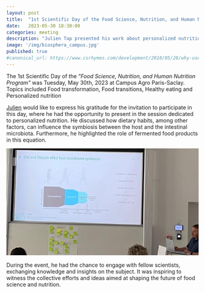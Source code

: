 ```yaml
---
layout: post
title:  "1st Scientific Day of the Food Science, Nutrition, and Human Nutrition Program"
date:   2023-05-30 18:30:00
categories: meeting
description: "Julien Tap presented his work about personalized nutrition"
image: '/img/biosphera_campus.jpg'
published: true
#canonical_url: https://www.csrhymes.com/development/2018/05/28/why-use-a-static-site-generator.html
---
```


The 1st Scientific Day of the *"Food Science, Nutrition, and Human Nutrition Program"* was Tuesday, May 30th, 2023 at Campus Agro Paris-Saclay. Topics included Food transformation, Food transitions, Healthy eating and Personalized nutrition

[Julien](https://fme.micalis.fr/team/julien-tap/) would like to express his gratitude for the invitation to participate in this day, where he had the opportunity to present in the session dedicated to personalized nutrition. He discussed how dietary habits, among other factors, can influence the symbiosis between the host and the intestinal microbiota. Furthermore, he highlighted the role of fermented food products in this equation.

![](/img/biosphera-paris-saclay-personalized-nutrition.jpg)

During the event, he had the chance to engage with fellow scientists, exchanging knowledge and insights on the subject. It was inspiring to witness the collective efforts and ideas aimed at shaping the future of food science and nutrition.
